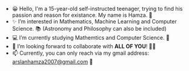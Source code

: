 - 😀 Hello, I'm a 15-year-old self-instructed teenager, trying to find his passion and reason for existance. My name is Hamza. 👋
- ✨ I’m interested in Mathematics, Machine Learning and Computer Science. 📚 (Astronomy and Philosophy can also be included)
- 💻 I’m currently studying Mathemtics and Computer Science. 🌱
- 💞️ I’m looking forward to collaborate with **ALL OF YOU**! 🐱‍🏍
- 📫 Currently, you can only reach via my gmail address: arslanhamza2007@gmail.com 🌌

<!---
DelHamzo/DelHamzo is a ✨ special ✨ repository because its `README.md` (this file) appears on your GitHub profile.
You can click the Preview link to take a look at your changes.
--->
